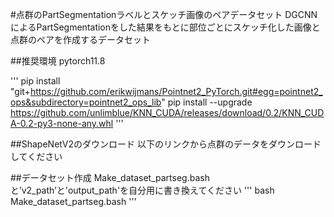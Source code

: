 
#点群のPartSegmentationラベルとスケッチ画像のペアデータセット
DGCNNによるPartSegmentationをした結果をもとに部位ごとにスケッチ化した画像と点群のペアを作成するデータセット

##推奨環境
pytorch11.8

'''
pip install "git+https://github.com/erikwijmans/Pointnet2_PyTorch.git#egg=pointnet2_ops&subdirectory=pointnet2_ops_lib"
pip install --upgrade https://github.com/unlimblue/KNN_CUDA/releases/download/0.2/KNN_CUDA-0.2-py3-none-any.whl
'''

##ShapeNetV2のダウンロード
以下のリンクから点群のデータをダウンロードしてください　

##データセット作成
Make_dataset_partseg.bashと’v2_path’と'output_path'を自分用に書き換えてください
'''
bash Make_dataset_partseg.bash
'''